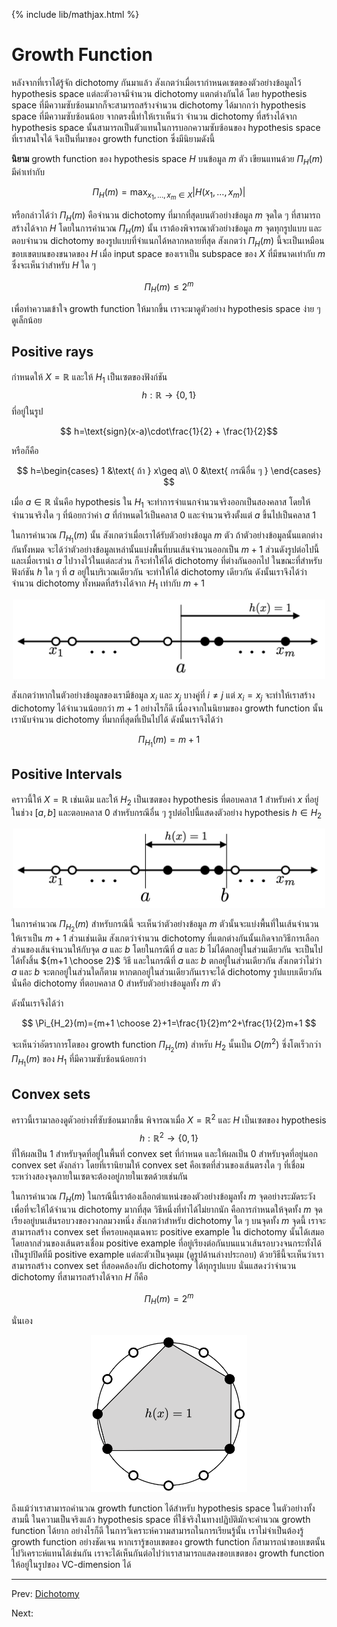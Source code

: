 {% include lib/mathjax.html %}
# Growth Function

หลังจากที่เราได้รู้จัก dichotomy กันมาแล้ว สังเกตว่าเมื่อเรากำหนดเซตของตัวอย่างข้อมูลไว้
hypothesis space แต่ละตัวอาจมีจำนวน dichotomy แตกต่างกันได้ โดย hypothesis space
ที่มีความซับซ้อนมากก็จะสามารถสร้างจำนวน dichotomy ได้มากกว่า hypothesis space ที่มีความซับซ้อนน้อย
จากตรงนี้ทำให้เราเห็นว่า จำนวน dichotomy ที่สร้างได้จาก hypothesis space นั้นสามารถเป็นตัวแทนในการบอกความซับซ้อนของ
hypothesis space ที่เราสนใจได้ จึงเป็นที่มาของ growth function ซึ่งมีนิยามดังนี้

**นิยาม** growth function ของ hypothesis space $H$ บนข้อมูล $m$ ตัว เขียนแทนด้วย
$\Pi_H(m)$ มีค่าเท่ากับ

$$
\Pi_H(m)=\max_{x_1,\dots,x_m\in X}|H(x_1,\dots,x_m)|
$$  

หรือกล่าวได้ว่า $\Pi_H(m)$ คือจำนวน dichotomy ที่มากที่สุดบนตัวอย่างข้อมูล $m$ จุดใด ๆ
ที่สามารถสร้างได้จาก $H$ โดยในการคำนวณ $\Pi_H(m)$ นั้น เราต้องพิจารณาตัวอย่างข้อมูล $m$ จุดทุกรูปแบบ
และตอบจำนวน dichotomy ของรูปแบบที่จำแนกได้หลากหลายที่สุด สังเกตว่า $\Pi_H(m)$ นี้จะเป็นเหมือนขอบเขตบนของขนาดของ $H$
เมื่อ input space ของเราเป็น subspace ของ $X$ ที่มีขนาดเท่ากับ $m$ ซึ่งจะเห็นว่าสำหรับ $H$ ใด ๆ

$$
\Pi_H(m)\leq 2^m
$$

เพื่อทำความเข้าใจ growth function ให้มากขึ้น เราจะมาดูตัวอย่าง hypothesis space ง่าย ๆ ดูเล็กน้อย

## Positive rays
กำหนดให้ $X=\mathbb{R}$ และให้ $H_1$ เป็นเซตของฟังก์ชัน $$h:\mathbb{R}\to\{0,1\}$$ ที่อยู่ในรูป

$$ h=\text{sign}(x-a)\cdot\frac{1}{2} + \frac{1}{2}$$

หรือก็คือ

$$
h=\begin{cases}
1 &\text{ ถ้า } x\geq a\\
0 &\text{ กรณีอื่น ๆ }
\end{cases}
$$

เมื่อ $a\in\mathbb{R}$ นั่นคือ hypothesis ใน $H_1$ จะทำการจำแนกจำนวนจริงออกเป็นสองคลาส โดยให้จำนวนจริงใด ๆ ที่น้อยกว่าค่า $a$
ที่กำหนดไว้เป็นคลาส 0 และจำนวนจริงตั้งแต่ $a$ ขึ้นไปเป็นคลาส 1

ในการคำนวณ $\Pi_{H_1}(m)$ นั้น สังเกตว่าเมื่อเราได้รับตัวอย่างข้อมูล $m$ ตัว ถ้าตัวอย่างข้อมูลนั้นแตกต่างกันทั้งหมด
จะได้ว่าตัวอย่างข้อมูลเหล่านั้นแบ่งพื้นที่บนเส้นจำนวนออกเป็น $m+1$ ส่วนดังรูปต่อไปนี้ และเมื่อเรานำ $a$
ไปวางไว้ในแต่ละส่วน ก็จะทำให้ได้ dichotomy ที่ต่างกันออกไป ในขณะที่สำหรับฟังก์ชัน $h$ ใด ๆ ที่ $a$
อยู่ในบริเวณเดียวกัน จะทำให้ได้ dichotomy เดียวกัน ดังนั้นเราจึงได้ว่าจำนวน dichotomy ทั้งหมดที่สร้างได้จาก $H_1$
เท่ากับ $m+1$

<p align="center">
<img width="500" src="https://raw.githubusercontent.com/vacharapat/Computational-Learning-Theory/master/images/positiverays.png">
</p>

สังเกตว่าหากในตัวอย่างข้อมูลของเรามีข้อมูล $x_i$ และ $x_j$ บางคู่ที่ $i\neq j$ แต่ $x_i=x_j$
จะทำให้เราสร้าง dichotomy ได้จำนวนน้อยกว่า $m+1$ อย่างไรก็ดี เนื่องจากในนิยามของ growth function
นั้น เรานับจำนวน dichotomy ที่มากที่สุดที่เป็นไปได้ ดังนั้นเราจึงได้ว่า

$$
\Pi_{H_1}(m)=m+1
$$

## Positive Intervals
คราวนี้ให้ $X=\mathbb{R}$ เช่นเดิม และให้ $H_2$ เป็นเซตของ hypothesis ที่ตอบคลาส 1 สำหรับค่า $x$
ที่อยู่ในช่วง $[a,b]$ และตอบคลาส 0 สำหรับกรณีอื่น ๆ รูปต่อไปนี้แสดงตัวอย่าง hypothesis $h\in H_2$

<p align="center">
<img width="500" src="https://raw.githubusercontent.com/vacharapat/Computational-Learning-Theory/master/images/positiveinterval.png">
</p>

ในการคำนวณ $\Pi_{H_2}(m)$ สำหรับกรณีนี้ จะเห็นว่าตัวอย่างข้อมูล $m$ ตัวนั้นจะแบ่งพื้นที่ในเส้นจำนวนให้เราเป็น $m+1$ ส่วนเช่นเดิม
สังเกตว่าจำนวน dichotomy ที่แตกต่างกันนั้นเกิดจากวิธีการเลือกส่วนของเส้นจำนวนให้กับจุด $a$ และ $b$
โดยในกรณีที่ $a$ และ $b$ ไม่ได้ตกอยู่ในส่วนเดียวกัน จะเป็นไปได้ทั้งสิ้น ${m+1 \choose 2}$ วิธี
และในกรณีที่ $a$ และ $b$ ตกอยู่ในส่วนเดียวกัน สังเกตว่าไม่ว่า $a$ และ $b$ จะตกอยู่ในส่วนใดก็ตาม
หากตกอยู่ในส่วนเดียวกันเราจะได้ dichotomy รูปแบบเดียวกัน นั่นคือ dichotomy ที่ตอบคลาส 0 สำหรับตัวอย่างข้อมูลทั้ง $m$ ตัว

ดังนั้นเราจึงได้ว่า

$$
\Pi_{H_2}(m)={m+1 \choose 2}+1=\frac{1}{2}m^2+\frac{1}{2}m+1
$$

จะเห็นว่าอัตราการโตของ growth function $\Pi_{H_2}(m)$ สำหรับ $H_2$ นั้นเป็น $O(m^2)$ ซึ่งโตเร็วกว่า $\Pi_{H_1}(m)$ ของ $H_1$ ที่มีความซับซ้อนน้อยกว่า

## Convex sets
คราวนี้เรามาลองดูตัวอย่างที่ซับซ้อนมากขึ้น พิจารณาเมื่อ $X=\mathbb{R}^2$ และ $H$ เป็นเซตของ hypothesis $$h:\mathbb{R}^2\to\{0,1\}$$
ที่ให้ผลเป็น 1 สำหรับจุดที่อยู่ในพื้นที่ convex set ที่กำหนด และให้ผลเป็น 0 สำหรับจุดที่อยู่นอก convex set ดังกล่าว
โดยที่เรานิยามให้ convex set คือเซตที่ส่วนของเส้นตรงใด ๆ ที่เชื่อมระหว่างสองจุดภายในเซตจะต้องอยู่ภายในเซตด้วยเช่นกัน

ในการคำนวณ $\Pi_H(m)$ ในกรณีนี้เราต้องเลือกตำแหน่งของตัวอย่างข้อมูลทั้ง $m$ จุดอย่างระมัดระวัง
เพื่อที่จะให้ได้จำนวน dichotomy มากที่สุด วิธีหนึ่งที่ทำได้ไม่ยากนัก คือการกำหนดให้จุดทั้ง $m$ จุดเรียงอยู่บนเส้นรอบวงของวงกลมวงหนึ่ง
สังเกตว่าสำหรับ dichotomy ใด ๆ บนจุดทั้ง $m$ จุดนี้ เราจะสามารถสร้าง convex set ที่ครอบคลุมเฉพาะ
positive example ใน dichotomy นั้นได้เสมอโดยลากส่วนของเส้นตรงเชื่อม positive example ที่อยู่เรียงต่อกันบนแนวเส้นรอบวงจนกระทั่งได้เป็นรูปปิดที่มี positive example แต่ละตัวเป็นจุดมุม (ดูรูปด้านล่างประกอบ)
ด้วยวิธีนี้จะเห็นว่าเราสามารถสร้าง convex set ที่สอดคล้องกับ dichotomy ได้ทุกรูปแบบ นั่นแสดงว่าจำนวน dichotomy
ที่สามารถสร้างได้จาก $H$ ก็คือ

$$
\Pi_H(m)=2^m
$$

นั่นเอง

<p align="center">
<img width="250" src="https://raw.githubusercontent.com/vacharapat/Computational-Learning-Theory/master/images/convexset.png">
</p>

ถึงแม้ว่าเราสามารถคำนวณ growth function ได้สำหรับ hypothesis space ในตัวอย่างทั้งสามนี้
ในความเป็นจริงแล้ว hypothesis space ที่ใช้จริงในทางปฏิบัติมักจะคำนวณ growth function ได้ยาก
อย่างไรก็ดี ในการวิเคราะห์ความสามารถในการเรียนรู้นั้น เราไม่จำเป็นต้องรู้ growth function อย่างชัดเจน
หากเรารู้ขอบเขตของ growth function ก็สามารถนำขอบเขตนั้นไปวิเคราะห์แทนได้เช่นกัน
เราจะได้เห็นกันต่อไปว่าเราสามารถแสดงขอบเขตของ growth function ให้อยู่ในรูปของ VC-dimension ได้

----
Prev: [Dichotomy](https://vacharapat.github.io/Computational-Learning-Theory/docs/vc1)

Next:
